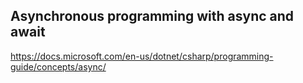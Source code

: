 ## Asynchronous programming with async and await

https://docs.microsoft.com/en-us/dotnet/csharp/programming-guide/concepts/async/